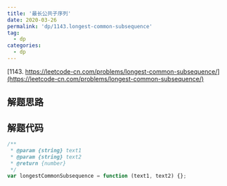 ```yaml
---
title: '最长公共子序列'
date: 2020-03-26
permalink: 'dp/1143.longest-common-subsequence'
tag:
  - dp
categories:
  - dp
---
```


[1143. https://leetcode-cn.com/problems/longest-common-subsequence/](https://leetcode-cn.com/problems/longest-common-subsequence/)

## 解题思路

## 解题代码

```js
/**
 * @param {string} text1
 * @param {string} text2
 * @return {number}
 */
var longestCommonSubsequence = function (text1, text2) {};
```
